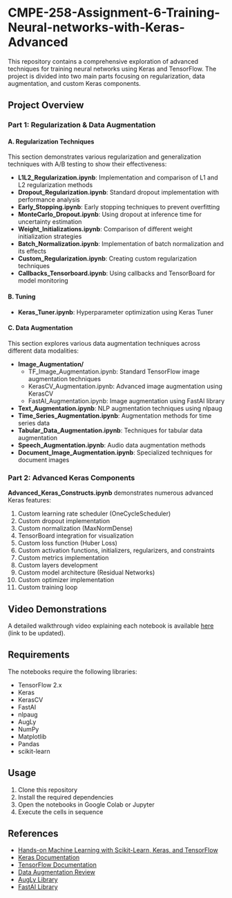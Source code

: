 # CMPE-258-Assignment-6-Training-Neural-networks-with-Keras-Advanced

This repository contains a comprehensive exploration of advanced techniques for training neural networks using Keras and TensorFlow. The project is divided into two main parts focusing on regularization, data augmentation, and custom Keras components.

## Project Overview

### Part 1: Regularization & Data Augmentation

#### A. Regularization Techniques
This section demonstrates various regularization and generalization techniques with A/B testing to show their effectiveness:

- **L1L2_Regularization.ipynb**: Implementation and comparison of L1 and L2 regularization methods
- **Dropout_Regularization.ipynb**: Standard dropout implementation with performance analysis
- **Early_Stopping.ipynb**: Early stopping techniques to prevent overfitting
- **MonteCarlo_Dropout.ipynb**: Using dropout at inference time for uncertainty estimation
- **Weight_Initializations.ipynb**: Comparison of different weight initialization strategies
- **Batch_Normalization.ipynb**: Implementation of batch normalization and its effects
- **Custom_Regularization.ipynb**: Creating custom regularization techniques
- **Callbacks_Tensorboard.ipynb**: Using callbacks and TensorBoard for model monitoring

#### B. Tuning
- **Keras_Tuner.ipynb**: Hyperparameter optimization using Keras Tuner

#### C. Data Augmentation
This section explores various data augmentation techniques across different data modalities:

- **Image_Augmentation/**
  - TF_Image_Augmentation.ipynb: Standard TensorFlow image augmentation techniques
  - KerasCV_Augmentation.ipynb: Advanced image augmentation using KerasCV
  - FastAI_Augmentation.ipynb: Image augmentation using FastAI library
- **Text_Augmentation.ipynb**: NLP augmentation techniques using nlpaug
- **Time_Series_Augmentation.ipynb**: Augmentation methods for time series data
- **Tabular_Data_Augmentation.ipynb**: Techniques for tabular data augmentation
- **Speech_Augmentation.ipynb**: Audio data augmentation methods
- **Document_Image_Augmentation.ipynb**: Specialized techniques for document images

### Part 2: Advanced Keras Components

**Advanced_Keras_Constructs.ipynb** demonstrates numerous advanced Keras features:

1. Custom learning rate scheduler (OneCycleScheduler)
2. Custom dropout implementation
3. Custom normalization (MaxNormDense)
4. TensorBoard integration for visualization
5. Custom loss function (Huber Loss)
6. Custom activation functions, initializers, regularizers, and constraints
7. Custom metrics implementation
8. Custom layers development
9. Custom model architecture (Residual Networks)
10. Custom optimizer implementation
11. Custom training loop

## Video Demonstrations

A detailed walkthrough video explaining each notebook is available [here](#) (link to be updated).

## Requirements

The notebooks require the following libraries:
- TensorFlow 2.x
- Keras
- KerasCV
- FastAI
- nlpaug
- AugLy
- NumPy
- Matplotlib
- Pandas
- scikit-learn

## Usage

1. Clone this repository
2. Install the required dependencies
3. Open the notebooks in Google Colab or Jupyter
4. Execute the cells in sequence

## References

- [Hands-on Machine Learning with Scikit-Learn, Keras, and TensorFlow](https://github.com/ageron/handson-ml3)
- [Keras Documentation](https://keras.io/)
- [TensorFlow Documentation](https://www.tensorflow.org/)
- [Data Augmentation Review](https://github.com/AgaMiko/data-augmentation-review)
- [AugLy Library](https://github.com/facebookresearch/AugLy)
- [FastAI Library](https://github.com/fastai/fastbook)
